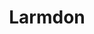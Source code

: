 ---
title: 'Larmdon'
symbol_image: 'symbols/bl/05.svg'
weight: 5
card: true
card_color: 'bg-symbol-red'
---